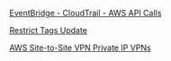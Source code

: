 [EventBridge - CloudTrail - AWS API Calls](https://github.com/ScaleSec/aws-eventbridge-cis-alarms/blob/main/README.md)

[Restrict Tags Update](https://docs.aws.amazon.com/organizations/latest/userguide/orgs_manage_policies_scps_examples_tagging.html#example-require-restrict-tag-mods-to-admin)

[AWS Site-to-Site VPN Private IP VPNs](https://aws.amazon.com/de/blogs/networking-and-content-delivery/introducing-aws-site-to-site-vpn-private-ip-vpns/)